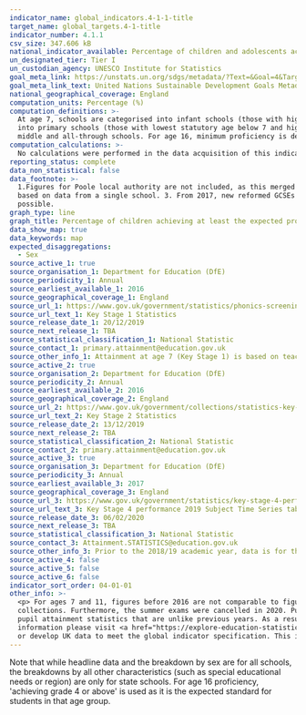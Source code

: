 ```yaml
---
indicator_name: global_indicators.4-1-1-title
target_name: global_targets.4-1-title
indicator_number: 4.1.1
csv_size: 347.606 kB
national_indicator_available: Percentage of children and adolescents achieving at least the expected proficiency level in English and Mathematics at ages 7, 11 and 16
un_designated_tier: Tier I
un_custodian_agency: UNESCO Institute for Statistics 
goal_meta_link: https://unstats.un.org/sdgs/metadata/?Text=&Goal=4&Target=4.1
goal_meta_link_text: United Nations Sustainable Development Goals Metadata (PDF 4.0 MB)
national_geographical_coverage: England
computation_units: Percentage (%)
computation_definitions: >-
  At age 7, schools are categorised into infant schools (those with highest statutory pupil age of 7), primary schools (those with highest statutory pupil age between 8 and 11) and other schools (those with highest statutory pupil age greater than 11). At age 11, schools are categorised
  into primary schools (those with lowest statutory age below 7 and highest statutory age of 11), junior schools (those with lowest statutory age of 7 or above and highest statutory age of 11) and other schools (those with highest statutory age greater than 11 - this category includes
  middle and all-through schools. For age 16, minimum proficiency is defined for the purpose of this indicator as achieving a grade 4 or above.
computation_calculations: >-
  No calculations were performed in the data acquisition of this indicator as appropriate data was readily available in the final format specified by this indicator. For insight into the details of potential calculations please refer to the original source metadata or source contact.
reporting_status: complete
data_non_statistical: false
data_footnote: >-
  1.Figures for Poole local authority are not included, as this merged to become Bournemouth, Christchurch and Poole in 2019. 2. Figures for the City of London and the Isles of Scily for attainment at age 7 have been removed due to being suppressed in the source publication, as they were
  based on data from a single school. 3. From 2017, new reformed GCSEs were introduced into performance tables and are graded using a new 9-1 scale. A time series comparison can only be shown at agreed anchor points (9-7/A*-A, 9-4/A*-C, 9-1/A*-G) as comparisons between other grades are not
  possible.
graph_type: line
graph_title: Percentage of children achieving at least the expected proficiency level in reading and mathematics
data_show_map: true
data_keywords: map
expected_disaggregations:
  - Sex
source_active_1: true
source_organisation_1: Department for Education (DfE)
source_periodicity_1: Annual
source_earliest_available_1: 2016
source_geographical_coverage_1: England
source_url_1: https://www.gov.uk/government/statistics/phonics-screening-check-and-key-stage-1-assessments-england-2019#history
source_url_text_1: Key Stage 1 Statistics
source_release_date_1: 20/12/2019
source_next_release_1: TBA
source_statistical_classification_1: National Statistic
source_contact_1: primary.attainment@education.gov.uk
source_other_info_1: Attainment at age 7 (Key Stage 1) is based on teacher assessments. Judgements made in 2019 are not directly comparable to those made in previous years due to changes made within the 2018/19 teacher assessment frameworks.
source_active_2: true
source_organisation_2: Department for Education (DfE)
source_periodicity_2: Annual
source_earliest_available_2: 2016
source_geographical_coverage_2: England
source_url_2: https://www.gov.uk/government/collections/statistics-key-stage-2
source_url_text_2: Key Stage 2 Statistics
source_release_date_2: 13/12/2019
source_next_release_2: TBA
source_statistical_classification_2: National Statistic
source_contact_2: primary.attainment@education.gov.uk
source_active_3: true
source_organisation_3: Department for Education (DfE)
source_periodicity_3: Annual
source_earliest_available_3: 2017
source_geographical_coverage_3: England
source_url_3: https://www.gov.uk/government/statistics/key-stage-4-performance-2019-provisional
source_url_text_3: Key Stage 4 performance 2019 Subject Time Series tables
source_release_date_3: 06/02/2020
source_next_release_3: TBA
source_statistical_classification_3: National Statistic
source_contact_3: Attainment.STATISTICS@education.gov.uk
source_other_info_3: Prior to the 2018/19 academic year, data is for the 'English' subject. For the 2018/19 academic year data is for the subject 'English Language'. 2019 data for age 7 (KS1) reading and maths are not comparable to 2018 due to changes to the teacher assessment framework.
source_active_4: false
source_active_5: false
source_active_6: false
indicator_sort_order: 04-01-01
other_info: >-
  <p> For ages 7 and 11, figures before 2016 are not comparable to figures from 2016 onwards due to a change in assesments. </p> <p> In response to the COVID-19 pandemic, the Department for Education has cancelled the 2019/20 national curriculum assessments (KS1 & KS1) and associated data
  collections. Furthermore, the summer exams were cancelled in 2020. Pupils scheduled to sit GCSE and A/AS level exams in 2020 were awarded either a centre assessment grade or their calculated grade using a model developed by Ofqual. The new method of awarding grades has led to a set of
  pupil attainment statistics that are unlike previous years. As a result the 2019/20 data should not be directly compared to attainment data from previous years for the purposes of measuring changes in student performance and, therefore, are not presented on this graph. For more
  information please visit <a href="https://explore-education-statistics.service.gov.uk/find-statistics/key-stage-4-performance-revised/2019-20">DfE KS4 2019/20</a></p> </p> This indicator is being used as an approximation of the UN SDG Indicator. Where possible, we will work to identify
  or develop UK data to meet the global indicator specification. This indicator has been identified in collaboration with topic experts.
---
```

Note that while headline data and the breakdown by sex are for all schools, the breakdowns by all other characteristics (such as special educational needs or region) are only for state schools. For age 16 proficiency, 'achieving grade 4 or above' is used as it is the expected standard for students in that age group.
